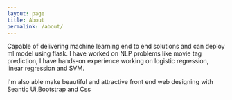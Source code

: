 ```yaml
---
layout: page
title: About
permalink: /about/
---
```

Capable of delivering machine learning end to end solutions and 
can deploy ml model using flask. I have worked on NLP problems 
like movie tag prediction, I have hands-on experience working on 
logistic regression, linear regression and SVM.

I'm also able make beautiful and attractive front end web designing 
with Seantic Ui,Bootstrap and Css